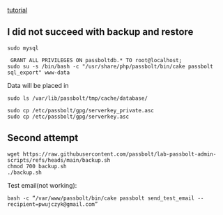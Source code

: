 

[tutorial](https://www.passbolt.com/docs/hosting/backup/from-packages/)

## I did not succeed with backup and restore

```
sudo mysql 

 GRANT ALL PRIVILEGES ON passboltdb.* TO root@localhost;
sudo su -s /bin/bash -c "/usr/share/php/passbolt/bin/cake passbolt sql_export" www-data
```

Data will be placed in 
```
sudo ls /var/lib/passbolt/tmp/cache/database/
```
```
sudo cp /etc/passbolt/gpg/serverkey_private.asc
sudo cp /etc/passbolt/gpg/serverkey.asc
```



## Second attempt

```
wget https://raw.githubusercontent.com/passbolt/lab-passbolt-admin-scripts/refs/heads/main/backup.sh
chmod 700 backup.sh
./backup.sh
```


Test email(not working):
```
bash -c “/var/www/passbolt/bin/cake passbolt send_test_email --recipient=pwujczyk@gmail.com”
```